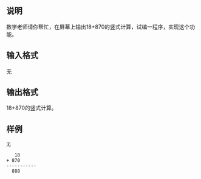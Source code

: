 <h2>说明</h2>

数学老师请你帮忙，在屏幕上输出18+870的竖式计算，试编一程序，实现这个功能。
<h2>输入格式</h2>

无

<h2>输出格式</h2>

18+870的竖式计算。

<h2>样例</h2>
<pre><code class="language-input1">无</code></pre><pre><code class="language-output1">   18
+ 870
-----------
  888</code></pre>

